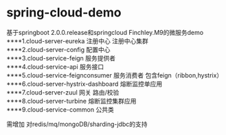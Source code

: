# spring-cloud-demo
基于springboot 2.0.0.release和springcloud Finchley.M9的微服务demo  
****1.cloud-server-eureka 注册中心 注册中心集群   
****2.cloud-server-config 配置中心  
****3.cloud-service-feign 服务提供者     
****4.cloud-service-api 服务接口        
****5.cloud-service-feignconsumer 服务消费者 包含feign（ribbon,hystrix）        
****6.cloud-server-hystrix-dashboard 熔断监控单应用   
****7.cloud-server-zuul 网关 路由/校验    
****8.cloud-server-turbine 熔断监控集群应用   
****9.cloud-service-common 公共类
  
需增加 对redis/mq/mongoDB/sharding-jdbc的支持